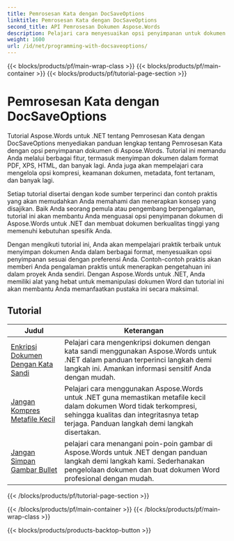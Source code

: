 ```yaml
---
title: Pemrosesan Kata dengan DocSaveOptions
linktitle: Pemrosesan Kata dengan DocSaveOptions
second_title: API Pemrosesan Dokumen Aspose.Words
description: Pelajari cara menyesuaikan opsi penyimpanan untuk dokumen Word menggunakan Aspose.Words for .NET. Tutorial ini memandu Anda melalui berbagai opsi yang tersedia, seperti format file, kompresi, perlindungan kata sandi.
weight: 1600
url: /id/net/programming-with-docsaveoptions/
---
```


{{< blocks/products/pf/main-wrap-class >}}
{{< blocks/products/pf/main-container >}}
{{< blocks/products/pf/tutorial-page-section >}}

# Pemrosesan Kata dengan DocSaveOptions

Tutorial Aspose.Words untuk .NET tentang Pemrosesan Kata dengan DocSaveOptions menyediakan panduan lengkap tentang Pemrosesan Kata dengan opsi penyimpanan dokumen di Aspose.Words. Tutorial ini memandu Anda melalui berbagai fitur, termasuk menyimpan dokumen dalam format PDF, XPS, HTML, dan banyak lagi. Anda juga akan mempelajari cara mengelola opsi kompresi, keamanan dokumen, metadata, font tertanam, dan banyak lagi.

Setiap tutorial disertai dengan kode sumber terperinci dan contoh praktis yang akan memudahkan Anda memahami dan menerapkan konsep yang disajikan. Baik Anda seorang pemula atau pengembang berpengalaman, tutorial ini akan membantu Anda menguasai opsi penyimpanan dokumen di Aspose.Words untuk .NET dan membuat dokumen berkualitas tinggi yang memenuhi kebutuhan spesifik Anda.

Dengan mengikuti tutorial ini, Anda akan mempelajari praktik terbaik untuk menyimpan dokumen Anda dalam berbagai format, menyesuaikan opsi penyimpanan sesuai dengan preferensi Anda. Contoh-contoh praktis akan memberi Anda pengalaman praktis untuk menerapkan pengetahuan ini dalam proyek Anda sendiri. Dengan Aspose.Words untuk .NET, Anda memiliki alat yang hebat untuk memanipulasi dokumen Word dan tutorial ini akan membantu Anda memanfaatkan pustaka ini secara maksimal.

 ## Tutorial
| Judul | Keterangan |
| --- | --- |
| [Enkripsi Dokumen Dengan Kata Sandi](./encrypt-document-with-password/) | Pelajari cara mengenkripsi dokumen dengan kata sandi menggunakan Aspose.Words untuk .NET dalam panduan terperinci langkah demi langkah ini. Amankan informasi sensitif Anda dengan mudah. |
| [Jangan Kompres Metafile Kecil](./do-not-compress-small-metafiles/) | Pelajari cara menggunakan Aspose.Words untuk .NET guna memastikan metafile kecil dalam dokumen Word tidak terkompresi, sehingga kualitas dan integritasnya tetap terjaga. Panduan langkah demi langkah disertakan. |
| [Jangan Simpan Gambar Bullet](./do-not-save-picture-bullet/) | pelajari cara menangani poin-poin gambar di Aspose.Words untuk .NET dengan panduan langkah demi langkah kami. Sederhanakan pengelolaan dokumen dan buat dokumen Word profesional dengan mudah. |
{{< /blocks/products/pf/tutorial-page-section >}}

{{< /blocks/products/pf/main-container >}}
{{< /blocks/products/pf/main-wrap-class >}}

{{< blocks/products/products-backtop-button >}}
